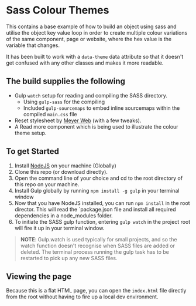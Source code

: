 # Sass Colour Themes

This contains a base example of how to build an object using sass and utilise the object key value loop in order to create multiple colour variations of the same component, page or website, where the hex value is the variable that changes.

It has been built to work with a `data-theme` data attribute so that it doesn't get confused with any other classes and makes it more readable. 


## The build supplies the following

* Gulp `watch` setup for reading and compiling the SASS directory. 
  - Using `gulp-sass` for the compiling
  - Included `gulp-sourcemaps` to embed inline sourcemaps within the compiled `main.css` file
* Reset stylesheet by [Meyer Web](https://meyerweb.com/eric/tools/css/reset/) (with a few tweaks).
* A Read more component which is being used to illustrate the colour theme setup.


## To get Started

1. Install [NodeJS](https://nodejs.org/en/) on your machine (Globally) 
2. Clone this repo (or download directly).
3. Open the command line of your choice and cd to the root directory of this repo on your machine.
4. Install Gulp globally by running `npm install -g gulp` in your terminal window
5. Now that you have NodeJS installed, you can run `npm install` in the root director. This will read the `package.json file and install all required dependencies in a node_modules folder.
6. To initiate the SASS gulp function, entering `gulp watch` in the project root will fire it up in your terminal window.


> **NOTE**: Gulp.watch is used typically for small projects, and so the watch function doesn't recognise when SASS files are added or deleted. The terminal process running the gulp task has to be restarted to pick up any new SASS files. 


## Viewing the page

Because this is a flat HTML page, you can open the `index.html` file directly from the root without having to fire up a local dev environment.


